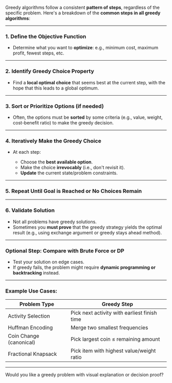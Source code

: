 Greedy algorithms follow a consistent **pattern of steps**, regardless of the specific problem. Here's a breakdown of the **common steps in all greedy algorithms**:

---

### **1. Define the Objective Function**

* Determine what you want to **optimize**: e.g., minimum cost, maximum profit, fewest steps, etc.

---

### **2. Identify Greedy Choice Property**

* Find a **local optimal choice** that seems best at the current step, with the hope that this leads to a global optimum.

---

### **3. Sort or Prioritize Options (if needed)**

* Often, the options must be **sorted** by some criteria (e.g., value, weight, cost-benefit ratio) to make the greedy decision.

---

### **4. Iteratively Make the Greedy Choice**

* At each step:

  * Choose the **best available option**.
  * Make the choice **irrevocably** (i.e., don't revisit it).
  * **Update** the current state/problem constraints.

---

### **5. Repeat Until Goal is Reached or No Choices Remain**

---

### **6. Validate Solution**

* Not all problems have greedy solutions.
* Sometimes you **must prove** that the greedy strategy yields the optimal result (e.g., using exchange argument or greedy stays ahead method).

---

### **Optional Step: Compare with Brute Force or DP**

* Test your solution on edge cases.
* If greedy fails, the problem might require **dynamic programming or backtracking** instead.

---

### Example Use Cases:

| Problem Type            | Greedy Step                                  |
| ----------------------- | -------------------------------------------- |
| Activity Selection      | Pick next activity with earliest finish time |
| Huffman Encoding        | Merge two smallest frequencies               |
| Coin Change (canonical) | Pick largest coin ≤ remaining amount         |
| Fractional Knapsack     | Pick item with highest value/weight ratio    |

---

Would you like a greedy problem with visual explanation or decision proof?
